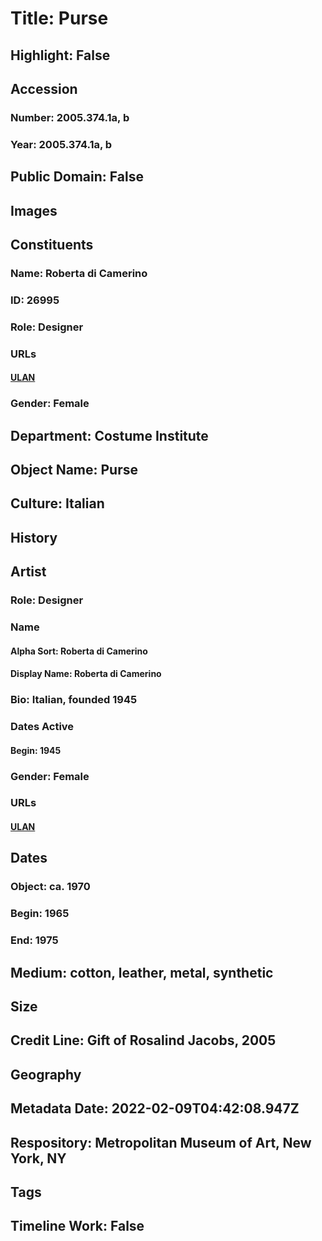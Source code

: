 # Title: Purse
## Highlight: False
## Accession
### Number: 2005.374.1a, b
### Year: 2005.374.1a, b
## Public Domain: False
## Images
## Constituents
### Name: Roberta di Camerino
### ID: 26995
### Role: Designer
### URLs
#### [ULAN](http://vocab.getty.edu/page/ulan/500524729)
### Gender: Female
## Department: Costume Institute
## Object Name: Purse
## Culture: Italian
## History
## Artist
### Role: Designer
### Name
#### Alpha Sort: Roberta di Camerino
#### Display Name: Roberta di Camerino
### Bio: Italian, founded 1945
### Dates Active
#### Begin: 1945
### Gender: Female
### URLs
#### [ULAN](http://vocab.getty.edu/page/ulan/500524729)
## Dates
### Object: ca. 1970
### Begin: 1965
### End: 1975
## Medium: cotton, leather, metal, synthetic
## Size
## Credit Line: Gift of Rosalind Jacobs, 2005
## Geography
## Metadata Date: 2022-02-09T04:42:08.947Z
## Respository: Metropolitan Museum of Art, New York, NY
## Tags
## Timeline Work: False
